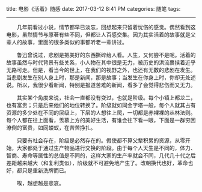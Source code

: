 title: 电影《活着》随感
date: 2017-03-12 8:41 PM
categories: 随笔
tags:

-----
　　几年前看过小说，情节都早已淡忘，回想起来只留着忧伤的感觉。偶然看到这电影，虽然情节与原著有些不同，但都让人百感交集。因为其实活着的故事就是父辈人的故事，里面的很多类似的事都听老一辈讲过。

　　鲁迅曾说过，悲剧是把美好的东西撕碎给人看。人生，又何尝不是呢。活着的故事虽然与时代背景有些关系，小人物在其中很是无力，被历史的洪流裹挟着近乎无路可走。但是，看当今的世上，在我们的视野之外，也还有无数的悲剧在发生。当悲剧发生在别人身上时，那是新闻，那是故事；当发生在你身上时，你却无处述说。所以，我很少看新闻，特别是报道苦难的新闻，看多了会觉得悲伤而又无力。

　　其实某个角度来说，社会一直都没有变过，也就是阶级。每个小镇上都龙二，也有富贵；只是后来他们的地位转换了。阶级就如同金字塔一般，每个人就其占有资源的多少处在不同的层级上，下层的人想往上爬，一切都是赤裸裸的丛林法则。每个人都在往上面看，羡慕上方的美好生活，有谁会往下看一眼，下面是一群穷困潦倒的富贵，如同蝼蚁，在苦苦挣扎。

　　只要有社会存在，阶级是必然存在的。假使都不算父辈积累的资源，从零开始，大家都处于通过生产物品进行交换的阶段。由于每个人天生是不同的，体力、智商、寿命等属性的总值是不同的，这样大家的生产率就会不同，几代几十代之后差距越来越大（和复利类似），阶级就不可避免地产生了。改朝换代也好，革命也好，都只是重新洗牌而已。

　　唉，越想越是悲哀。
